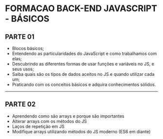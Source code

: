 # FORMACAO BACK-END JAVASCRIPT - BÁSICOS

## PARTE 01

* Blocos básicos;
* Entendendo as particularidades do JavaScript e como trabalhamos com elas;
* Descubrindo as diferentes formas de usar funções e variáveis no JS, e seus usos;
* Saiba quais são os tipos de dados aceitos no JS e quando utilizar cada um;
* Praticando com os conceitos básicos e adquira conhecimentos sólidos.

---

## PARTE 02

* Aprendendo como são arrays e porque são importantes
* Alterar arrays com os métodos do JS
* Laços de repetição em JS
* Modifique arrays utilizando métodos do JS moderno (ES6 em diante)

